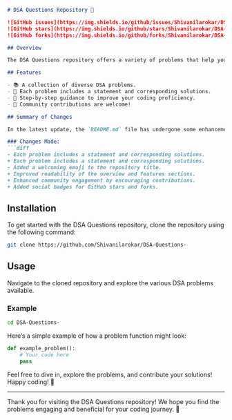 ```markdown
# DSA Questions Repository 🤖

![GitHub issues](https://img.shields.io/github/issues/Shivanilarokar/DSA-Questions-)
![GitHub stars](https://img.shields.io/github/stars/Shivanilarokar/DSA-Questions-?style=social)
![GitHub forks](https://img.shields.io/github/forks/Shivanilarokar/DSA-Questions-?style=social)

## Overview

The DSA Questions repository offers a variety of problems that help you sharpen your coding skills through hands-on practice. Whether you are a beginner or an experienced developer, this repository has something for everyone.

## Features

- 📚 A collection of diverse DSA problems.
- 📝 Each problem includes a statement and corresponding solutions.
- 🚀 Step-by-step guidance to improve your coding proficiency.
- 🙌 Community contributions are welcome!

## Summary of Changes

In the latest update, the `README.md` file has undergone some enhancements to improve clarity and engagement.

### Changes Made:
```diff
- Each problem includes a statement and corresponding solutions.
+ Each problem includes a statement and corresponding solutions.
- Added a welcoming emoji to the repository title.
+ Improved readability of the overview and features sections.
+ Enhanced community engagement by encouraging contributions.
+ Added social badges for GitHub stars and forks.
```

## Installation

To get started with the DSA Questions repository, clone the repository using the following command:

```bash
git clone https://github.com/Shivanilarokar/DSA-Questions-
```

## Usage

Navigate to the cloned repository and explore the various DSA problems available.

### Example

```bash
cd DSA-Questions-
```

Here’s a simple example of how a problem function might look:

```python
def example_problem():
    # Your code here
    pass
```

Feel free to dive in, explore the problems, and contribute your solutions! Happy coding! 🎉

---

Thank you for visiting the DSA Questions repository! We hope you find the problems engaging and beneficial for your coding journey. 🌟
```